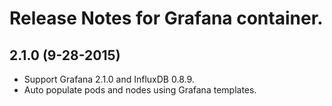 # Release Notes for Grafana container.

## 2.1.0 (9-28-2015)
- Support Grafana 2.1.0 and InfluxDB 0.8.9.
- Auto populate pods and nodes using Grafana templates.

